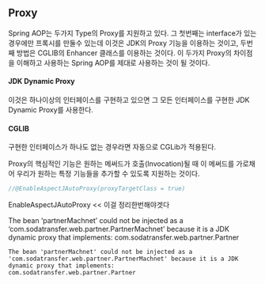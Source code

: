 ## Proxy
Spring AOP는 두가지 Type의 Proxy를 지원하고 있다. 그 첫번째는 interface가 있는 경우에만 프록시를 만둘수 있는데 이것은 JDK의 Proxy 기능을 이용하는 것이고, 두번째 방법은 CGLIB의 Enhancer 클래스를 이용하는 것이다. 이 두가지 Proxy의 차이점을 이해하고 사용하는 Spring AOP를 제대로 사용하는 것이 될 것이다.

#### JDK Dynamic Proxy
이것은 하나이상의 인터페이스를 구현하고 있으면 그 모든 인터페이스를 구현한 JDK Dynamic Proxy를 사용한다.
#### CGLIB
구현한 인터페이스가 하나도 없는 경우라면 자동으로 CGLib가 적용된다.

Proxy의 핵심적인 기능은 원하는 메써드가 호출(Invocation)될 때 이 메써드를 가로채어 우리가 원하는 특정 기능들을 추가할 수 있도록 지원하는 것이다.


```java
//@EnableAspectJAutoProxy(proxyTargetClass = true)
```


EnableAspectJAutoProxy << 이걸 정리한번해야겟다


The bean ‘partnerMachnet’ could not be injected as a ‘com.sodatransfer.web.partner.PartnerMachnet’ because it is a JDK dynamic proxy that implements:
    com.sodatransfer.web.partner.Partner



    The bean 'partnerMachnet' could not be injected as a 'com.sodatransfer.web.partner.PartnerMachnet' because it is a JDK dynamic proxy that implements:
	com.sodatransfer.web.partner.Partner

